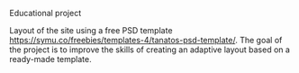 Educational project

Layout of the site using a free PSD template https://symu.co/freebies/templates-4/tanatos-psd-template/. The goal of the project is to improve the skills of creating an adaptive layout based on a ready-made template.

